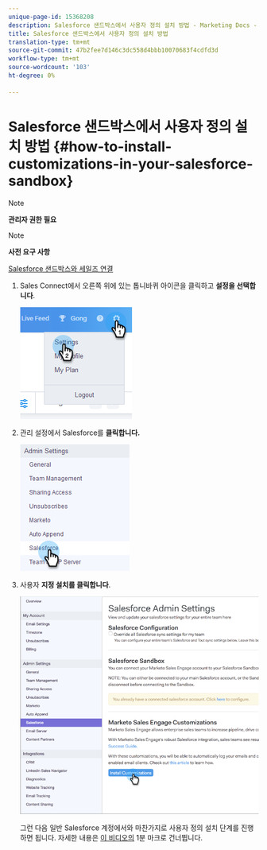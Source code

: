 ```yaml
---
unique-page-id: 15368208
description: Salesforce 샌드박스에서 사용자 정의 설치 방법 - Marketing Docs - 제품 설명서
title: Salesforce 샌드박스에서 사용자 정의 설치 방법
translation-type: tm+mt
source-git-commit: 47b2fee7d146c3dc558d4bbb10070683f4cdfd3d
workflow-type: tm+mt
source-wordcount: '103'
ht-degree: 0%

---
```



# Salesforce 샌드박스에서 사용자 정의 설치 방법 {#how-to-install-customizations-in-your-salesforce-sandbox}

>[!NOTE]
>
>**관리자 권한 필요**

>[!NOTE]
>
>**사전 요구 사항**
>
>[Salesforce 샌드박스와 세일즈 연결](http://docs.marketo.com/x/DYDq)

1. Sales Connect에서 오른쪽 위에 있는 톱니바퀴 아이콘을 클릭하고 **설정을 선택합니다**.

   ![](assets/one-3.png)

1. 관리 설정에서 Salesforce를 **클릭합니다.**

   ![](assets/two-3.png)

1. 사용자 **지정 설치를 클릭합니다**.

   ![](assets/three-3.png)

   그런 다음 일반 Salesforce 계정에서와 마찬가지로 사용자 정의 설치 단계를 진행하면 됩니다. 자세한 내용은 [이 비디오의](http://docs.marketo.com/display/DOCS/Quick+Start+Videos+and+Tutorials#QuickStartVideosandTutorials-InstallingCustomizationsinSalesforce) 1분 마크로 건너뜁니다.

